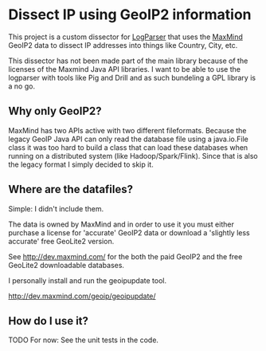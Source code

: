 Dissect IP using GeoIP2 information
===
This project is a custom dissector for [LogParser](https://github.com/nielsbasjes/logparser) that uses
the [MaxMind](http://www.maxmind.com) GeoIP2 data to dissect IP addresses into things like Country, City, etc.

This dissector has not been made part of the main library because of the licenses of the Maxmind Java API libraries.
I want to be able to use the logparser with tools like Pig and Drill and as such bundeling a GPL library is a no go.

Why only GeoIP2?
--
MaxMind has two APIs active with two different fileformats.
Because the legacy GeoIP Java API can only read the database file using a java.io.File class it was too hard
to build a class that can load these databases when running on a distributed system (like Hadoop/Spark/Flink).
Since that is also the legacy format I simply decided to skip it.

Where are the datafiles?
---
Simple: I didn't include them.

The data is owned by MaxMind and in order to use it you must either purchase a license for 'accurate' GeoIP2
data or download a 'slightly less accurate' free GeoLite2 version.

See http://dev.maxmind.com/ for the both the paid GeoIP2 and the free GeoLite2 downloadable databases.

I personally install and run the geoipupdate tool.

http://dev.maxmind.com/geoip/geoipupdate/

How do I use it?
---
TODO
For now: See the unit tests in the code.

